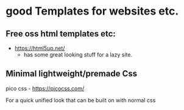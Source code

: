# good Templates for websites etc.
## Free oss html templates etc:
- https://html5up.net/
    - has some great looking stuff for a lazy site.

## Minimal lightweight/premade Css
pico css - https://picocss.com/

For a quick unified look that can be built on with normal css